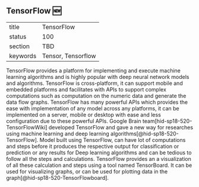 ## TensorFlow :new:


|          |            |
| -------- | ---------- |
| title    | TensorFlow |
| status   | 100         |
| section  | TBD        |
| keywords | Tensor, Tensorflow|

TensorFlow provides a platform for implementing and execute machine 
learning algorithms and is highly popular with deep neural network 
models and algorithms. TensorFlow is cross-platform, it can support 
mobile and embedded platforms and facilitates with APIs to support 
complex computations such as computation on the numeric data and 
generate the data flow graphs. TensorFlow has many powerful APIs 
which provides the ease with implementation of any model across 
any platforms, it can be implemented on a server, mobile 
or desktop with ease and less configuration due to these powerful 
APIs. Google Brain team[hid-sp18-520-TensorFlowWiki] developed 
TensorFlow and gave a new way for researches using machine learning 
and deep learning algorithms[@hid-sp18-520-TensorFlow].
Model built using TensorFlow, can have lot of computations and steps 
before it produces the respective output for classification or 
prediction or any results for Deep learning algorithms and can be 
tedious to follow all the steps and calculations. TensorFlow provides 
an a visualization of all these calculation and steps using a tool 
named TensorBoard. It can be used for visualizing graphs, or can be 
used for plotting data in the graph[@hid-sp18-520-TensorFlowboard].

